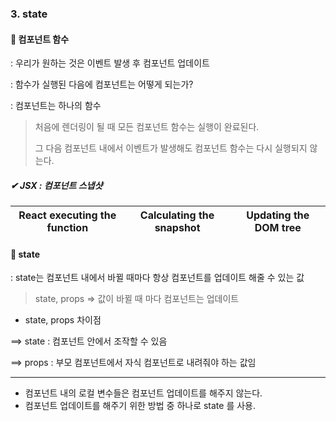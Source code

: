 ### 3. state

#### 🥕 컴포넌트 함수 

: 우리가 원하는 것은 이벤트 발생 후 컴포넌트 업데이트 

: 함수가 실행된 다음에 컴포넌트는 어떻게 되는가? 

: 컴포넌트는 하나의 함수 

> 처음에 렌더링이 될 때 모든 컴포넌트 함수는 실행이 완료된다. 
>
> 그 다음 컴포넌트 내에서 이벤트가 발생해도 컴포넌트 함수는 다시 실행되지 않는다. 

##### ✔ JSX : 컴포넌트 스냅샷

| React executing the function | Calculating the snapshot | Updating the DOM tree |
| ---------------------------- | ------------------------ | --------------------- |



#### 🥕 state

: state는 컴포넌트 내에서 바뀔 때마다 항상 컴포넌트를 업데이트 해줄 수 있는 값 

> state, props => 값이 바뀔 때 마다 컴포넌트는 업데이트 

* state, props 차이점 

==> state : 컴포넌트 안에서 조작할 수 있음 

==> props : 부모 컴포넌트에서 자식 컴포넌트로 내려줘야 하는 값임



---

* 컴포넌트 내의 로컬 변수들은 컴포넌트 업데이트를 해주지 않는다. 
* 컴포넌트 업데이트를 해주기 위한 방법 중 하나로 state 를 사용.

